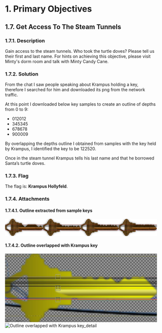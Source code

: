 # 1. Primary Objectives
## 1.7. Get Access To The Steam Tunnels
### 1.7.1. Description
Gain access to the steam tunnels. Who took the turtle doves? Please tell us their first and last name. For hints on achieving this objective, please visit Minty's dorm room and talk with Minty Candy Cane.
### 1.7.2. Solution
From the chat I saw people speaking about Krampus holding a key, therefore I searched for him and downloaded its png from the network traffic.

At this point I downloaded below key samples to create an outline of depths from 0 to 9:
* 012012
* 345345
* 678678
* 900009

By overlapping the depths outline I obtained from samples with the key held by Krampus, I identified the key to be 122520.

Once in the steam tunnel Krampus tells his last name and that he borrowed Santa’s turtle doves.
### 1.7.3. Flag
The flag is: ​**Krampus Hollyfeld​**.
### 1.7.4. Attachments
#### 1.7.4.1. Outline extracted from sample keys
![Outline extracted from sample keys](https://github.com/LamonatoAndrea/KringleCon2/blob/master/01%20-%20Primary%20Objectives/07%20-%20Get%20Access%20To%20The%20Steam%20Tunnels/Outline.png)
#### 1.7.4.2. Outline overlapped with Krampus key
![Outline overlapped with Krampus key](https://github.com/LamonatoAndrea/KringleCon2/blob/master/01%20-%20Primary%20Objectives/07%20-%20Get%20Access%20To%20The%20Steam%20Tunnels/Outline%20overlapped%20with%20Krampus%20key.png)
![Outline overlapped with Krampus key_detail]("https://github.com/LamonatoAndrea/KringleCon2/blob/master/01%20-%20Primary%20Objectives/07%20-%20Get%20Access%20To%20The%20Steam%20Tunnels/Outline%20overlapped%20with%20Krampus%20key_detail.png)